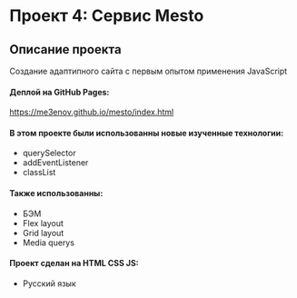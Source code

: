 # Проект 4: Сервис Mesto
## Описание проекта
Создание адаптипного сайта с первым опытом применения JavaScript

#### Деплой на GitHub Pages:

https://me3enov.github.io/mesto/index.html

#### В этом проекте были использованны новые изученные технологии:

* querySelector
* addEventListener
* classList

#### Также использованны:

* БЭМ
* Flex layout
* Grid layout
* Media querys

#### Проект сделан на HTML CSS JS:

* Русский язык